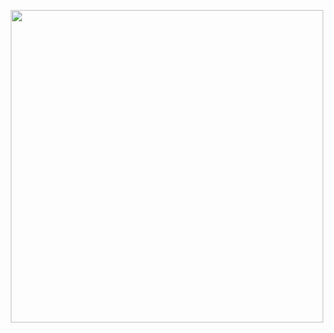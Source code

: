 <p align="center">
  <img src="https://github.com/FOSSCOMM-2024/fosscomm-2024-brand-assets/blob/main/logos/img/fosscomm_logo_light.png?raw=true" width="500" /> <br>
</p>
